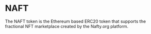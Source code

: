 # NAFT

The NAFT token is the Ethereum based ERC20 token that supports the fractional NFT marketplace created by the Nafty.org platform.

